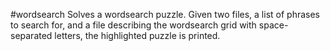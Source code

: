 #wordsearch
Solves a wordsearch puzzle. Given two files, a list of phrases to search for, and a file describing the wordsearch grid with space-separated letters, the highlighted puzzle is printed.